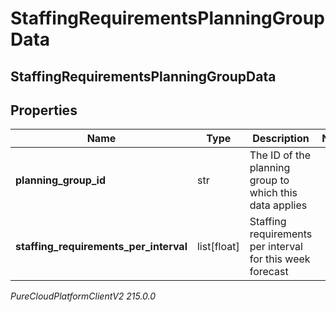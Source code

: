 # StaffingRequirementsPlanningGroupData

## StaffingRequirementsPlanningGroupData

## Properties

|Name | Type | Description | Notes|
|------------ | ------------- | ------------- | -------------|
| **planning_group_id** | str | The ID of the planning group to which this data applies | |
| **staffing_requirements_per_interval** | list[float] | Staffing requirements per interval for this week forecast | |



_PureCloudPlatformClientV2 215.0.0_
